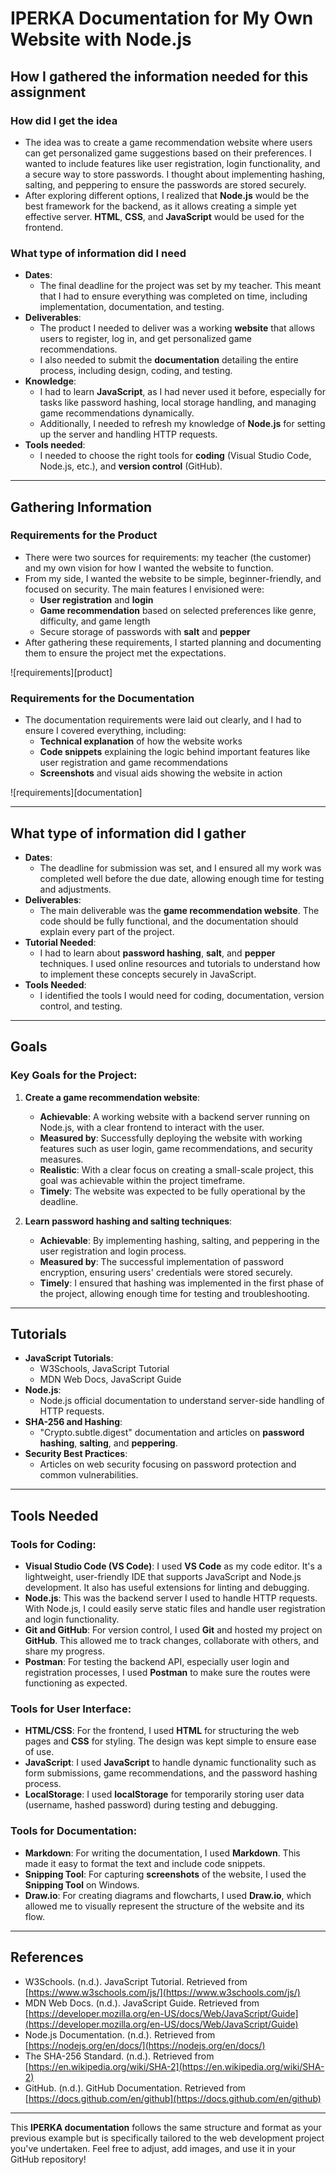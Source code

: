 # IPERKA Documentation for My Own Website with Node.js

## How I gathered the information needed for this assignment

### How did I get the idea
* The idea was to create a game recommendation website where users can get personalized game suggestions based on their preferences. I wanted to include features like user registration, login functionality, and a secure way to store passwords. I thought about implementing hashing, salting, and peppering to ensure the passwords are stored securely.
* After exploring different options, I realized that **Node.js** would be the best framework for the backend, as it allows creating a simple yet effective server. **HTML**, **CSS**, and **JavaScript** would be used for the frontend.

### What type of information did I need
* **Dates**:
  * The final deadline for the project was set by my teacher. This meant that I had to ensure everything was completed on time, including implementation, documentation, and testing.
* **Deliverables**:
  * The product I needed to deliver was a working **website** that allows users to register, log in, and get personalized game recommendations.
  * I also needed to submit the **documentation** detailing the entire process, including design, coding, and testing.
* **Knowledge**:
  * I had to learn **JavaScript**, as I had never used it before, especially for tasks like password hashing, local storage handling, and managing game recommendations dynamically.
  * Additionally, I needed to refresh my knowledge of **Node.js** for setting up the server and handling HTTP requests.
* **Tools needed**:
  * I needed to choose the right tools for **coding** (Visual Studio Code, Node.js, etc.), and **version control** (GitHub).

---

## Gathering Information

### Requirements for the Product
* There were two sources for requirements: my teacher (the customer) and my own vision for how I wanted the website to function.
* From my side, I wanted the website to be simple, beginner-friendly, and focused on security. The main features I envisioned were:
  * **User registration** and **login**
  * **Game recommendation** based on selected preferences like genre, difficulty, and game length
  * Secure storage of passwords with **salt** and **pepper**
* After gathering these requirements, I started planning and documenting them to ensure the project met the expectations.

![requirements][product]

### Requirements for the Documentation
* The documentation requirements were laid out clearly, and I had to ensure I covered everything, including:
  * **Technical explanation** of how the website works
  * **Code snippets** explaining the logic behind important features like user registration and game recommendations
  * **Screenshots** and visual aids showing the website in action

![requirements][documentation]

---

## What type of information did I gather

* **Dates**:
  * The deadline for submission was set, and I ensured all my work was completed well before the due date, allowing enough time for testing and adjustments.
* **Deliverables**:
  * The main deliverable was the **game recommendation website**. The code should be fully functional, and the documentation should explain every part of the project.
* **Tutorial Needed**:
  * I had to learn about **password hashing**, **salt**, and **pepper** techniques. I used online resources and tutorials to understand how to implement these concepts securely in JavaScript.
* **Tools Needed**:
  * I identified the tools I would need for coding, documentation, version control, and testing.

---

## Goals

### Key Goals for the Project:

1. **Create a game recommendation website**:
   - **Achievable**: A working website with a backend server running on Node.js, with a clear frontend to interact with the user.
   - **Measured by**: Successfully deploying the website with working features such as user login, game recommendations, and security measures.
   - **Realistic**: With a clear focus on creating a small-scale project, this goal was achievable within the project timeframe.
   - **Timely**: The website was expected to be fully operational by the deadline.

2. **Learn password hashing and salting techniques**:
   - **Achievable**: By implementing hashing, salting, and peppering in the user registration and login process.
   - **Measured by**: The successful implementation of password encryption, ensuring users' credentials were stored securely.
   - **Timely**: I ensured that hashing was implemented in the first phase of the project, allowing enough time for testing and troubleshooting.

---

## Tutorials

* **JavaScript Tutorials**:
  * W3Schools, JavaScript Tutorial
  * MDN Web Docs, JavaScript Guide
* **Node.js**:
  * Node.js official documentation to understand server-side handling of HTTP requests.
* **SHA-256 and Hashing**:
  * "Crypto.subtle.digest" documentation and articles on **password hashing**, **salting**, and **peppering**.
* **Security Best Practices**:
  * Articles on web security focusing on password protection and common vulnerabilities.

---

## Tools Needed

### Tools for Coding:
* **Visual Studio Code (VS Code)**: I used **VS Code** as my code editor. It's a lightweight, user-friendly IDE that supports JavaScript and Node.js development. It also has useful extensions for linting and debugging.
* **Node.js**: This was the backend server I used to handle HTTP requests. With Node.js, I could easily serve static files and handle user registration and login functionality.
* **Git and GitHub**: For version control, I used **Git** and hosted my project on **GitHub**. This allowed me to track changes, collaborate with others, and share my progress.
* **Postman**: For testing the backend API, especially user login and registration processes, I used **Postman** to make sure the routes were functioning as expected.

### Tools for User Interface:
* **HTML/CSS**: For the frontend, I used **HTML** for structuring the web pages and **CSS** for styling. The design was kept simple to ensure ease of use.
* **JavaScript**: I used **JavaScript** to handle dynamic functionality such as form submissions, game recommendations, and the password hashing process.
* **LocalStorage**: I used **localStorage** for temporarily storing user data (username, hashed password) during testing and debugging.

### Tools for Documentation:
* **Markdown**: For writing the documentation, I used **Markdown**. This made it easy to format the text and include code snippets.
* **Snipping Tool**: For capturing **screenshots** of the website, I used the **Snipping Tool** on Windows.
* **Draw.io**: For creating diagrams and flowcharts, I used **Draw.io**, which allowed me to visually represent the structure of the website and its flow.

---

## References

* W3Schools. (n.d.). JavaScript Tutorial. Retrieved from [https://www.w3schools.com/js/](https://www.w3schools.com/js/)
* MDN Web Docs. (n.d.). JavaScript Guide. Retrieved from [https://developer.mozilla.org/en-US/docs/Web/JavaScript/Guide](https://developer.mozilla.org/en-US/docs/Web/JavaScript/Guide)
* Node.js Documentation. (n.d.). Retrieved from [https://nodejs.org/en/docs/](https://nodejs.org/en/docs/)
* The SHA-256 Standard. (n.d.). Retrieved from [https://en.wikipedia.org/wiki/SHA-2](https://en.wikipedia.org/wiki/SHA-2)
* GitHub. (n.d.). GitHub Documentation. Retrieved from [https://docs.github.com/en/github](https://docs.github.com/en/github)

---

This **IPERKA documentation** follows the same structure and format as your previous example but is specifically tailored to the web development project you've undertaken. Feel free to adjust, add images, and use it in your GitHub repository!
